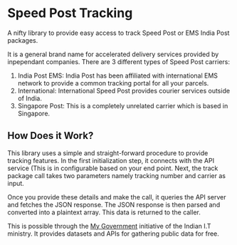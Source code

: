 # Speed Post Tracking

A nifty library to provide easy access to track Speed Post or EMS India Post packages.

It is a general brand name for accelerated delivery services provided by inpependant companies. There are 3 different types of Speed Post carriers:

1. India Post EMS: India Post has been affiliated with international EMS network to provide a common tracking portal for all your parcels.
2. International: International Speed Post provides courier services outside of India. 
3. Singapore Post: This is a completely unrelated carrier which is based in Singapore.

## How Does it Work?

This library uses a simple and straight-forward procedure to provide tracking features. In the first initialization step, it connects with the API service (This is in configurable based on your end point. Next, the track package call takes two parameters namely tracking number and carrier as input.

Once you provide these details and make the call, it queries the API server and fetches the JSON response. The JSON response is then parsed and converted into a plaintext array. This data is returned to the caller.


This is possible through the [My Government](https://mygov.in/) initiative of the Indian I.T ministry. It provides datasets and APIs for gathering public data for free.
